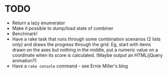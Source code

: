 # TODO

- Return a lazy enumerator
- Make it possible to dump/load state of combiner
- Benchmark!
- Have a rake task that runs through some combination scenarios (2 lists only) and draws the progress through the grid. Eg, start with items drawn on the axes but nothing in the middle, put a numeric value on a coordinate when its score is calculated. (Maybe output an HTML/jQuery animation?)
- Have a `rake console` command - see Ernie Miller's blog
